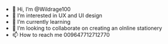 - 👋 Hi, I’m @Wildrage100
- 👀 I’m interested in UX and UI design 
- 🌱 I’m currently learning 
- 💞️ I’m looking to collaborate on creating an olnline stationery 
- 📫 How to reach me 009647712712770

<!---
Wildrage100/Wildrage100 is a ✨ special ✨ repository because its `README.md` (this file) appears on your GitHub profile.
You can click the Preview link to take a look at your changes.
--->
